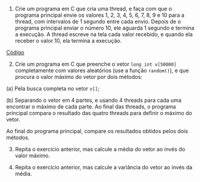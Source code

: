 1. Crie um programa em C que cria uma thread, e faça com que o programa principal envie os valores 1, 2, 3, 4, 5, 6, 7, 8, 9 e 10 para a thread, com intervalos de 1 segundo entre cada envio. Depois de o programa principal enviar o número 10, ele aguarda 1 segundo e termina a execução. A thread escreve na tela cada valor recebido, e quando ela receber o valor 10, ela termina a execução.

[Código](/08_Threads_Mutexes/Q1.c)

2. Crie um programa em C que preenche o vetor `long int v[50000]` completamente com valores aleatórios (use a função `random()`), e que procura o valor máximo do vetor por dois métodos:

(a) Pela busca completa no vetor `v[]`;


(b) Separando o vetor em 4 partes, e usando 4 threads para cada uma encontrar o máximo de cada parte. Ao final das threads, o programa principal compara o resultado das quatro threads para definir o máximo do vetor.

Ao final do programa principal, compare os resultados obtidos pelos dois métodos.

3. Repita o exercício anterior, mas calcule a média do vetor ao invés do valor máximo.

4. Repita o exercício anterior, mas calcule a variância do vetor ao invés da média.
